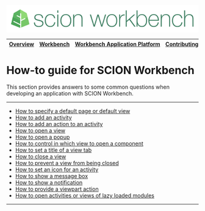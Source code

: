 ![SCION Workbench](/resources/site/logo/scion-workbench-banner.png)

[Overview][menu-overview] | [Workbench][menu-workbench] | [Workbench&nbsp;Application&nbsp;Platform][menu-workbench-application-platform] | [Contributing][menu-contributing] | [Changelog][menu-changelog] | [Sponsoring][menu-sponsoring] | [Links][menu-links]
|---|---|---|---|---|---|---|

# How-to guide for SCION Workbench

This section provides answers to some common questions when developing an application with SCION Workbench.

***
- [How to specify a default page or default view](how-to-specify-a-default-page-or-default-view.md)
- [How to add an activity](how-to-add-an-activity.md)
- [How to add an action to an activity](how-to-add-an-action-to-an-activity.md)
- [How to open a view](how-to-open-a-view.md)
- [How to open a popup](how-to-open-a-popup.md)
- [How to control in which view to open a component](how-to-control-in-which-view-to-open-a-component.md)
- [How to set a title of a view tab](how-to-set-a-title-of-a-view-tab.md)
- [How to close a view](how-to-close-a-view.md)
- [How to prevent a view from being closed](how-to-prevent-a-view-from-being-closed.md)
- [How to set an icon for an activity](how-to-set-an-icon-for-an-activity.md)
- [How to show a message box](how-to-show-a-message-box.md)
- [How to show a notification](how-to-show-a-notification.md)
- [How to provide a viewpart action](how-to-provide-a-viewpart-action.md)
- [How to open activities or views of lazy loaded modules](how-to-open-activities-or-views-of-lazy-loaded-modules.md)

***

[menu-overview]: /README.md
[menu-workbench]: /resources/site/workbench.md
[menu-workbench-application-platform]: /resources/site/workbench-application-platform.md
[menu-contributing]: /CONTRIBUTING.md
[menu-changelog]: /resources/site/changelog.md
[menu-sponsoring]: /resources/site/sponsors.md
[menu-links]: /resources/site/links.md
